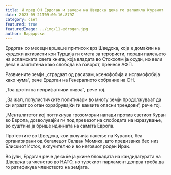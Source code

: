 ```yaml
---
title: И пред ОН Ердоган и замери на Шведска дека го запалила Куранот
date: 2023-09-21T09:00:16.879Z
category: свет
featured: true
featuredImage: ../img/11-edrogan.jpg
author: Вардарски
---
```

Ердоган со месеци вршеше притисок врз Шведска, која е домаќин на курдски активисти кои Турција ги смета за терористи, поради палењето на исламската света книга, која владата во Стокхолм ја осуди, но вели дека е заштитена како слобода на говорот, пренесе АФП.

Развиените земји „страдаат од расизам, ксенофобија и исламофобија како чума“, рече Ердоган на Генералното собрание на ОН.

„Тоа достигна неприфатливи нивоа“, рече тој.

„За жал, популистичките политичари во многу земји продолжуваат да си играат со оган охрабрувајќи ги ваквите опасни трендови“, рече тој.

„Менталитетот кој поттикнува грозоморни напади против светиот Куран во Европа, дозволувајќи ги под превезот на слободата на изразување, во суштина ја брише иднината на самата Европа.

Протестите во Шведска, кои вклучија палење на Куранот, беа организирани од бегалецот Салван Момика, што предизвика бес низ Блискиот Исток, вклучително и во неговиот роден Ирак.

Во јули, Ердоган рече дека ќе ја укине блокадата на кандидатурата на Шведска за членство во НАТО, но турскиот парламент допрва треба да го ратификува членството на земјата.